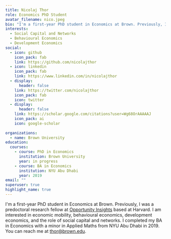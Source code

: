 ```yaml
---
title: Nicolaj Thor
role: Economics PhD Student
avatar_filename: nico.jpeg
bio: "I'm a first-year PhD student in Economics at Brown. Previously, I was a predoctoral research fellow at [Opportunity Insights](https://opportunityinsights.org/) based at Harvard. I am interested in economic mobility, behavioural economics, development economics, and the role of social capital and networks. I completed my BA in Economics with a minor in Applied Maths from NYU Abu Dhabi in 2019."
interests:
  - Social Capital and Networks
  - Behavioural Economics
  - Development Economics
social:
  - icon: github
    icon_pack: fab
    link: https://github.com/nicolajthor
  - icon: linkedin
    icon_pack: fab
    link: https://www.linkedin.com/in/nicolajthor
  - display:
      header: false
    link: https://twitter.com/nicolajthor
    icon_pack: fab
    icon: twitter
  - display:
      header: false
    link: https://scholar.google.com/citations?user=Wg68OrAAAAAJ
    icon_pack: ai
    icon: google-scholar
  
organizations:
  - name: Brown University
education:
  courses:
    - course: PhD in Economics
      institution: Brown University
      year: in progress
    - course: BA in Economics
      institution: NYU Abu Dhabi
      year: 2019
email: ""
superuser: true
highlight_name: true
---
```

I'm a first-year PhD student in Economics at Brown. Previously, I was a predoctoral research fellow at [Opportunity Insights](https://opportunityinsights.org/) based at Harvard. I am interested in economic mobility, behavioural economics, development economics, and the role of social capital and networks. I completed my BA in Economics with a minor in Applied Maths from NYU Abu Dhabi in 2019. You can reach me at thor@brown.edu.
